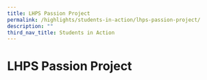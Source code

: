 ```yaml
---
title: LHPS Passion Project
permalink: /highlights/students-in-action/lhps-passion-project/
description: ""
third_nav_title: Students in Action
---
```

# LHPS Passion Project

